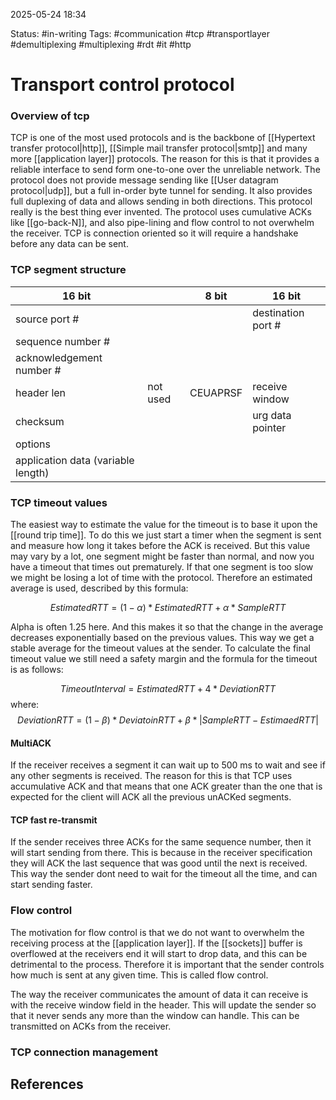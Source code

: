 2025-05-24 18:34

Status: #in-writing 
Tags: #communication #tcp #transportlayer #demultiplexing #multiplexing #rdt #it #http 

# Transport control protocol

### Overview of tcp
TCP is one of the most used protocols and is the backbone of [[Hypertext transfer protocol|http]], [[Simple mail transfer protocol|smtp]] and many more [[application layer]] protocols. The reason for this is that it provides a reliable interface to send form one-to-one over the unreliable network. The protocol does not provide message sending like [[User datagram protocol|udp]], but a full in-order byte tunnel for sending. It also provides full duplexing of data and allows sending in both directions. This protocol really is the best thing ever invented. 
The protocol uses cumulative ACKs like [[go-back-N]], and also pipe-lining and flow control to not overwhelm the receiver. TCP is connection oriented so it will require a handshake before any data can be sent.
### TCP segment structure

| 16 bit                             |          | 8 bit    | 16 bit               |
| ---------------------------------- | -------- | -------- | -------------------- |
| source port #                      |          |          | destination port #   |
| sequence number #<br>              |          |          |                      |
| acknowledgement number #<br>       |          |          |                      |
| header len                         | not used | CEUAPRSF | receive window<br>   |
| checksum                           |          |          | urg data pointer<br> |
| options<br>                        |          |          |                      |
| application data (variable length) |          |          |                      |
### TCP timeout values
The easiest way to estimate the value for the timeout is to base it upon the [[round trip time]]. To do this we just start a timer when the segment is sent and measure how long it takes before the ACK is received. But this value may vary by a lot, one segment might be faster than normal, and now you have a timeout that times out prematurely. If that one segment is too slow we might be losing a lot of time with the protocol. Therefore an estimated average is used, described by this formula:

$$
EstimatedRTT = (1-\alpha) * EstimatedRTT + \alpha*SampleRTT
$$

Alpha is often 1.25 here. And this makes it so that the change in the average decreases exponentially based on the previous values. This way we get a stable average for the timeout values at the sender. To calculate the final timeout value we still need a safety margin and the formula for the timeout is as follows:

$$
TimeoutInterval = EstimatedRTT + 4*DeviationRTT
$$
where:
$$
DeviationRTT = (1-\beta)*DeviatoinRTT + \beta * \lvert SampleRTT-EstimaedRTT\rvert
$$
#### MultiACK
If the receiver receives a segment it can wait up to 500 ms to wait and see if any other segments is received. The reason for this is that TCP uses accumulative ACK and that means that one ACK greater than the one that is expected for the client will ACK all the previous unACKed segments. 
#### TCP fast re-transmit
If the sender receives three ACKs for the same sequence number, then it will start sending from there. This is because in the receiver specification they will ACK the last sequence that was good until the next is received. This way the sender dont need to wait for the timeout all the time, and can start sending faster. 
### Flow control
The motivation for flow control is that we do not want to overwhelm the receiving process at the [[application layer]]. If the [[sockets]] buffer is overflowed at the receivers end it will start to drop data, and this can be detrimental to the process. Therefore it is important that the sender controls how much is sent at any given time. This is called flow control. 

The way the receiver communicates the amount of data it can receive is with the receive window field in the header. This will update the sender so that it never sends any more than the window can handle. This can be transmitted on ACKs from the receiver. 

### TCP connection management 

## References